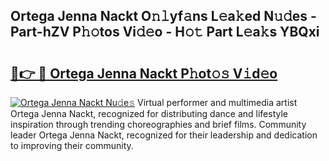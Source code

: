 ## Ortega Jenna Nackt O𝚗𝚕yf𝚊ns L𝚎a𝚔ed N𝚞𝚍es - Part-hZV P𝚑𝚘tos Vi𝚍𝚎o - H𝚘𝚝 Part L𝚎a𝚔s YBQxi

# <h2><a href="http://kfazca.oniu.top/?m=Ortega+Jenna+Nackt">🔗👉 🔴 Ortega Jenna Nackt P𝚑ot𝚘𝚜 V𝚒d𝚎o</a></h2>

[![Ortega Jenna Nackt Nu𝚍e𝚜](https://i.imgur.com/0qMVB7G.gif)](http://kfazca.oniu.top/?m=Ortega+Jenna+Nackt)
Virtual performer and multimedia artist Ortega Jenna Nackt, recognized for distributing dance and lifestyle inspiration through trending choreographies and brief films. Community leader Ortega Jenna Nackt, recognized for their leadership and dedication to improving their community.  
